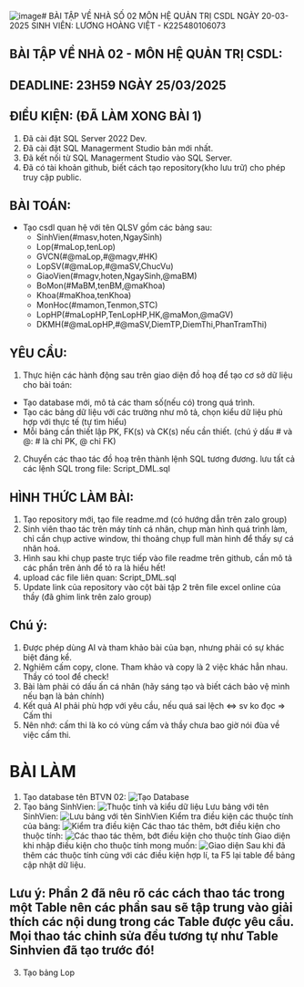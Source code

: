 ![image](https://github.com/user-attachments/assets/bccc7459-118f-4e3a-996d-47cb80529cdf)# BÀI TẬP VỀ NHÀ SỐ 02 MÔN HỆ QUẢN TRỊ CSDL NGÀY 20-03-2025 SINH VIÊN: LƯƠNG HOÀNG VIỆT - K225480106073
## BÀI TẬP VỀ NHÀ 02 - MÔN HỆ QUẢN TRỊ CSDL:

## DEADLINE: 23H59 NGÀY 25/03/2025

## ĐIỀU KIỆN: (ĐÃ LÀM XONG BÀI 1)
1. Đã cài đặt SQL Server 2022 Dev.
2. Đã cài đặt SQL Managerment Studio bản mới nhất.
3. Đã kết nối từ SQL Managerment Studio vào SQL Server.
4. Đã có tài khoản github, biết cách tạo repository(kho lưu trữ) cho phép truy cập public.

## BÀI TOÁN:
- Tạo csdl quan hệ với tên QLSV gồm các bảng sau:
  + SinhVien(#masv,hoten,NgaySinh)
  + Lop(#maLop,tenLop)
  + GVCN(#@maLop,#@magv,#HK)
  + LopSV(#@maLop,#@maSV,ChucVu)
  + GiaoVien(#magv,hoten,NgaySinh,@maBM)
  + BoMon(#MaBM,tenBM,@maKhoa)
  + Khoa(#maKhoa,tenKhoa)
  + MonHoc(#mamon,Tenmon,STC)
  + LopHP(#maLopHP,TenLopHP,HK,@maMon,@maGV)
  + DKMH(#@maLopHP,#@maSV,DiemTP,DiemThi,PhanTramThi)

## YÊU CẦU:
1. Thực hiện các hành động sau trên giao diện đồ hoạ để tạo cơ sở dữ liệu cho bài toán:
  + Tạo database mới, mô tả các tham số(nếu có) trong quá trình.
  + Tạo các bảng dữ liệu với các trường như mô tả, chọn kiểu dữ liệu phù hợp với thực tế (tự tìm hiểu)
  + Mỗi bảng cần thiết lập PK, FK(s) và CK(s) nếu cần thiết. (chú ý dấu # và @: # là chỉ PK, @ chỉ FK)
2. Chuyển các thao tác đồ hoạ trên thành lệnh SQL tương đương. lưu tất cả các lệnh SQL trong file: Script_DML.sql


## HÌNH THỨC LÀM BÀI:
1. Tạo repository mới, tạo file readme.md (có hướng dẫn trên zalo group)
2. Sinh viên thao tác trên máy tính cá nhân, chụp màn hình quá trình làm, chỉ cần chụp active window, thi thoảng chụp full màn hình để thấy sự cá nhân hoá.
3. Hình sau khi chụp paste trực tiếp vào file readme trên github, cần mô tả các phần trên ảnh để tỏ ra là hiểu hết!
4. upload các file liên quan: Script_DML.sql
5. Update link của repository vào cột bài tập 2 trên file excel online của thầy (đã ghim link trên zalo group)

## Chú ý:
1. Được phép dùng AI và tham khảo bài của bạn, nhưng phải có sự khác biệt đáng kể.
2. Nghiêm cấm copy, clone. Tham khảo và copy là 2 việc khác hẳn nhau. Thầy có tool để check!
3. Bài làm phải có dấu ấn cá nhân (hãy sáng tạo và biết cách bảo vệ mình nếu bạn là bản chính)
4. Kết quả AI phải phù hợp với yêu cầu, nếu quá sai lệch <=> sv ko đọc => Cấm thi
5. Nên nhớ: cấm thi là ko có vùng cấm và thầy chưa bao giờ nói đùa về việc cấm thi.



# BÀI LÀM
1. Tạo database tên BTVN 02: ![Tạo Database](https://github.com/user-attachments/assets/8593d0c8-cf62-4112-9cee-ff34cde2ede2)
2. Tạo bảng SinhVien: ![Thuộc tính và kiểu dữ liệu](https://github.com/user-attachments/assets/ef856160-be00-4d53-9afc-7a32670696e7)
   Lưu bảng với tên SinhVien: ![Lưu bảng với tên SinhVien](https://github.com/user-attachments/assets/79fc1f53-5a0c-49f1-ad79-5c213cf307c4)
   Kiểm tra điều kiện các thuộc tính của bảng: ![Kiểm tra điều kiện](https://github.com/user-attachments/assets/1b7dc82e-784a-4970-9d9d-f9cb720985cf)
   Các thao tác thêm, bớt điều kiện cho thuộc tính: ![Các thao tác thêm, bớt điều kiện cho thuộc tính](https://github.com/user-attachments/assets/1cd41a69-f820-4542-9bbf-cc15cebf0c99)
   Giao diện khi nhập điều kiện cho thuộc tính mong muốn: ![Giao diện](https://github.com/user-attachments/assets/57e7718c-c33b-44ef-9546-9fa88bbf6082)
   Sau khi đã thêm các thuộc tính cùng với các điều kiện hợp lí, ta F5 lại table để bảng cập nhật dữ liệu.
## Lưu ý: Phần 2 đã nêu rõ các cách thao tác trong một Table nên các phần sau sẽ tập trung vào giải thích các nội dung trong các Table được yêu cầu. Mọi thao tác chỉnh sửa đều tương tự như Table Sinhvien đã tạo trước đó!
3. Tạo bảng Lop


 






